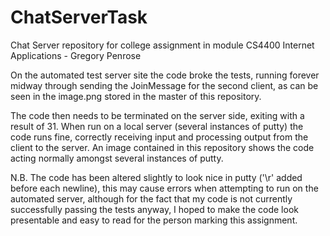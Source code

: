 # ChatServerTask
Chat Server repository for college assignment in module CS4400 Internet Applications - Gregory Penrose

On the automated test server site the code broke the tests, running forever midway through sending the JoinMessage for the second client, as can be seen in the image.png stored in the master of this repository.

The code then needs to be terminated on the server side, exiting with a result of 31. When run on a local server (several instances of putty) the code runs fine, correctly receiving input and processing output from the client to the server. An image contained in this repository shows the code acting normally amongst several instances of putty.

N.B. The code has been altered slightly to look nice in putty ('\r' added before each newline), this may cause errors when attempting to run on the automated server, although for the fact that my code is not currently successfully passing the tests anyway, I hoped to make the code look presentable and easy to read for the person marking this assignment.
